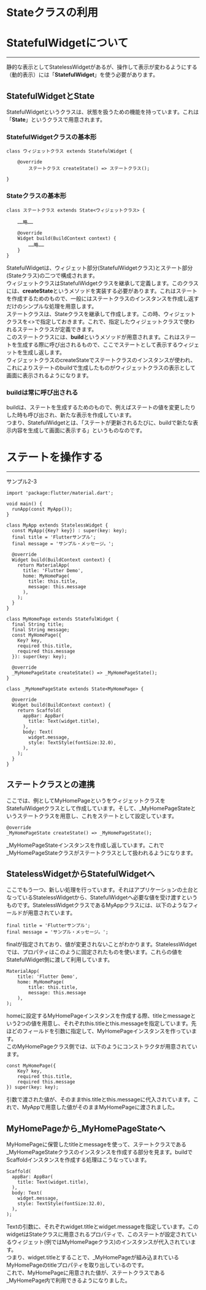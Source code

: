 # Stateクラスの利用
# StatefulWidgetについて
---
静的な表示としてStatelessWidgetがあるが、操作して表示が変わるようにする（動的表示）には「**StatefulWidget**」を使う必要があります。  
## StatefulWidgetとState
StatefulWidgetというクラスは、状態を扱うための機能を持っています。これは「**State**」というクラスで用意されます。
### StatefulWidgetクラスの基本形
```
class ウィジェットクラス extends StatefulWidget {

    @override
        ステートクラス createState() => ステートクラス();

}
```
### Stateクラスの基本形
```
class ステートクラス extends State<ウィジェットクラス> {

    ……略……

    @override
    Widget build(BuildContext context) {
        ……略……
    }
}
```
StatefulWidgetは、ウィジェット部分(StatefulWidgetクラス)とステート部分(Stateクラス)の二つで構成されます。  
ウィジェットクラスはStatefulWidgetクラスを継承して定義します。このクラスには、**createState**というメソッドを実装する必要があります。これはステートを作成するためのもので、一般にはステートクラスのインスタンスを作成し返すだけのシンプルな処理を用意します。  
ステートクラスは、Stateクラスを継承して作成します。この時、ウィジェットクラスを<>で指定しておきます。これで、指定したウィジェットクラスで使われるステートクラスが定義できます。  
このステートクラスには、**build**というメソッドが用意されます。これはステートを生成する際に呼び出されるもので、ここでステートとして表示するウィジェットを生成し返します。  
ウィジェットクラスのcreateStateでステートクラスのインスタンスが使われ、これによりステートのbuildで生成したものがウィジェットクラスの表示として画面に表示されるようになります。
### buildは常に呼び出される
buildは、ステートを生成するためのもので、例えばステートの値を変更したりした時も呼び出され、新たな表示を作成しています。  
つまり、StatefulWidgetとは、「ステートが更新されるたびに、buildで新たな表示内容を生成して画面に表示する」というものなのです。  
# ステートを操作する
---
サンプル2-3
```
import 'package:flutter/material.dart';

void main() {
  runApp(const MyApp());
}

class MyApp extends StatelessWidget {
  const MyApp({Key? key}) : super(key: key);
  final title = 'Flutterサンプル';
  final message = 'サンプル・メッセージ。';

  @override
  Widget build(BuildContext context) {
    return MaterialApp(
      title: 'Flutter Demo',
      home: MyHomePage(
        title: this.title,
        message: this.message
      ),
    );
  }
}

class MyHomePage extends StatefulWidget {
  final String title;
  final String message;
  const MyHomePage({
    Key? key,
    required this.title,
    required this.message
  }): super(key: key);

  @override
  _MyHomePageState createState() => _MyHomePageState();
}

class _MyHomePageState extends State<MyHomePage> {

  @override
  Widget build(BuildContext context) {
    return Scaffold(
      appBar: AppBar(
        title: Text(widget.title),
      ),
      body: Text(
        widget.message,
        style: TextStyle(fontSize:32.0),
      ),
    );
  }
}

```

## ステートクラスとの連携
ここでは、例としてMyHomePageというをウィジェットクラスをStatefulWidgetクラスとして作成しています。そして、_MyHomePageStateというステートクラスを用意し、これをステートとして設定しています。
```
@override
_MyHomePageState createState() => _MyHomePageState();
```
_MyHomePageStateインスタンスを作成し返しています。これで_MyHomePageStateクラスがステートクラスとして扱われるようになります。
## StatelessWidgetからStatefulWidgetへ
ここでもう一つ、新しい処理を行っています。それはアプリケーションの土台となっているStatelessWidgetから、StatefulWidgetへ必要な値を受け渡すというものです。StatelessWidgetクラスであるMyAppクラスには、以下のようなフィールドが用意されています。  
```
final title = 'Flutterサンプル';
final message = 'サンプル・メッセージ。';
```
finalが指定されており、値が変更されないことがわかります。StatelessWidgetでは、プロパティはこのように固定されたものを使います。これらの値をStatefulWidget側に渡して利用しています。
```
MaterialApp(
    title: 'Flutter Demo',
    home: MyHomePage(
        title: this.title,
        message: this.message
    ),
);
```
homeに設定するMyHomePageインスタンスを作成する際、titleとmessageという2つの値を用意し、それぞれthis.titleとthis.messageを指定しています。先ほどのフィールドを引数に指定して、MyHomePageインスタンスを作っています。  
このMyHomePageクラス側では、以下のようにコンストラクタが用意されています。
```
const MyHomePage({
    Key? key,
    required this.title,
    required this.message
}) super(key: key);
```
引数で渡された値が、そのままthis.titleとthis.messageに代入されています。これで、MyAppで用意した値がそのままMyHomePageに渡されました。  
## MyHomePageから_MyHomePageStateへ
MyHomePageに保管したtitleとmessageを使って、ステートクラスである_MyHomePageStateクラスのインスタンスを作成する部分を見ます。buildでScaffoldインスタンスを作成する処理はこうなっています。
```
Scaffold(
  appBar: AppBar(
    title: Text(widget.title),
  ),
  body: Text(
    widget.message,
    style: TextStyle(fontSize:32.0),
  ),
);
```
Textの引数に、それぞれwidget.titleとwidget.messageを指定しています。このwidgetはStateクラスに用意されるプロパティで、このステートが設定されているウィジェット(例ではMyHomePageクラス)のインスタンスが代入されています。  
つまり、widget.titleとすることで、_MyHomePageが組み込まれているMyHomePageのtitleプロパティを取り出しているのです。  
これで、MyHomePageに用意された値が、ステートクラスである_MyHomePage内で利用できるようになりました。